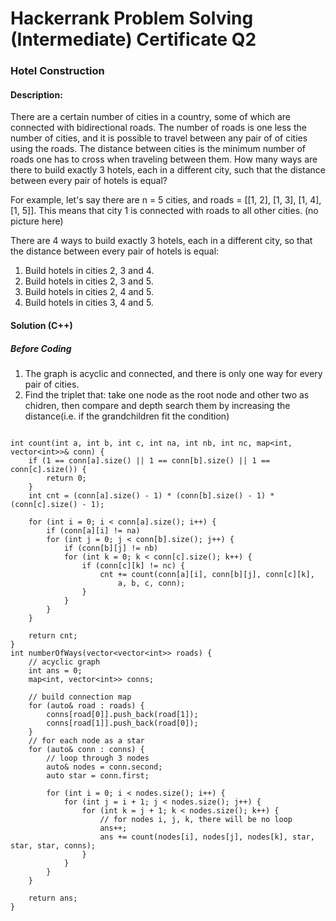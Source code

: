 # Hackerrank Problem Solving (Intermediate) Certificate Q2

### Hotel Construction

#### Description:

There are a certain number of cities in a country, some of which are connected with bidirectional roads. The number of roads is one less the number of cities, and it is possible to travel between any pair of of cities using the roads. The distance between cities is the minimum number of roads one has to cross when traveling between them. How many ways are there to build exactly 3 hotels, each in a different city, such that the distance between every pair of hotels is equal?

For example, let's say there are n = 5 cities, and roads = [[1, 2], [1, 3], [1, 4], [1, 5]]. This means that city 1 is connected with roads to all other cities. (no picture here)

There are 4 ways to build exactly 3 hotels, each in a different city, so that the distance between every pair of hotels is equal:

1. Build hotels in cities 2, 3 and 4.
2. Build hotels in cities 2, 3 and 5.
3. Build hotels in cities 2, 4 and 5.
4. Build hotels in cities 3, 4 and 5.

#### Solution (C++)

##### *Before Coding*

1. The graph is acyclic and connected, and there is only one way for every pair of cities.
2. Find the triplet that: take one node as the root node and other two as chidren, then compare and depth search them by increasing the distance(i.e. if the grandchildren fit the condition)

```

int count(int a, int b, int c, int na, int nb, int nc, map<int, vector<int>>& conn) {
    if (1 == conn[a].size() || 1 == conn[b].size() || 1 == conn[c].size()) {
        return 0;
    }
    int cnt = (conn[a].size() - 1) * (conn[b].size() - 1) * (conn[c].size() - 1);
    
    for (int i = 0; i < conn[a].size(); i++) {
        if (conn[a][i] != na)
        for (int j = 0; j < conn[b].size(); j++) {
            if (conn[b][j] != nb)
            for (int k = 0; k < conn[c].size(); k++) {
                if (conn[c][k] != nc) {
                    cnt += count(conn[a][i], conn[b][j], conn[c][k], 
                        a, b, c, conn);
                }
            }
        }
    }
    
    return cnt;
}
int numberOfWays(vector<vector<int>> roads) {
    // acyclic graph
    int ans = 0;
    map<int, vector<int>> conns;
    
    // build connection map
    for (auto& road : roads) {
        conns[road[0]].push_back(road[1]);
        conns[road[1]].push_back(road[0]);
    }
    // for each node as a star
    for (auto& conn : conns) {
        // loop through 3 nodes
        auto& nodes = conn.second;
        auto star = conn.first;
        
        for (int i = 0; i < nodes.size(); i++) {
            for (int j = i + 1; j < nodes.size(); j++) {
                for (int k = j + 1; k < nodes.size(); k++) {
                    // for nodes i, j, k, there will be no loop
                    ans++;
                    ans += count(nodes[i], nodes[j], nodes[k], star, star, star, conns);
                }
            }
        }
    }
    
    return ans;
}

```
